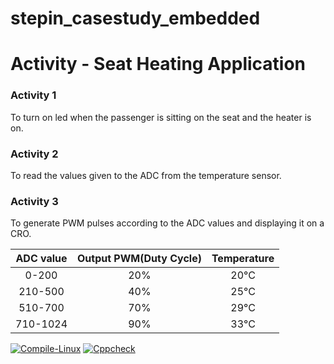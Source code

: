 # stepin_casestudy_embedded

# Activity - Seat Heating Application 

### Activity 1
To turn on led when the passenger is sitting on the seat and the heater is on.

### Activity 2
To read the values given to the ADC from the temperature sensor.

### Activity 3
To generate PWM pulses according to the ADC values and displaying it on a CRO.

|ADC value|Output PWM(Duty Cycle)|Temperature|
|:--:|:--:|:--:|
|0-200|20%|20°C|
|210-500|40%|25°C|
|510-700|70%|29°C|
|710-1024|90%|33°C|

[![Compile-Linux](https://github.com/saivikas9490/stepin_casestudy_embedded/actions/workflows/compile.yml/badge.svg)](https://github.com/saivikas9490/stepin_casestudy_embedded/actions/workflows/compile.yml)
[![Cppcheck](https://github.com/saivikas9490/stepin_casestudy_embedded/actions/workflows/cppcheck.yml/badge.svg)](https://github.com/saivikas9490/stepin_casestudy_embedded/actions/workflows/cppcheck.yml)
